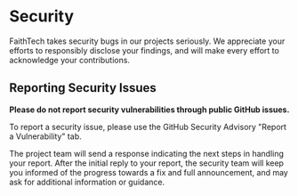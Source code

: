 # Security

FaithTech takes security bugs in our projects seriously. We appreciate your efforts to
responsibly disclose your findings, and will make every effort to acknowledge your contributions.

## Reporting Security Issues

**Please do not report security vulnerabilities through public GitHub issues.**

To report a security issue, please use the GitHub Security Advisory "Report a Vulnerability" tab.

The project team will send a response indicating the next steps in handling your report. After the
initial reply to your report, the security team will keep you informed of the progress towards a fix
and full announcement, and may ask for additional information or guidance.
